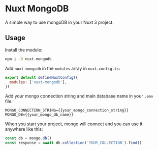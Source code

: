 # Nuxt MongoDB

A simple way to use mongoDB in your Nuxt 3 project.

## Usage

Install the module:

```sh
npm i -D nuxt-mongodb
```

Add `nuxt-mongodb` in the `modules` array in `nuxt.config.ts`:

```js
export default defineNuxtConfig({
  modules: ['nuxt-mongodb'],
})
```

Add your mongo connection string and main database name in your `.env` file:

```env
MONGO_CONNECTION_STRING={{your_mongo_connection_string}}
MONGO_DB={{your_mongo_db_name}}
```

When you start your project, mongo will connect and you can use it anywhere like this:

```js
const db = mongo.db()
const response = await db.collection('YOUR_COLLECTION').find()
```
